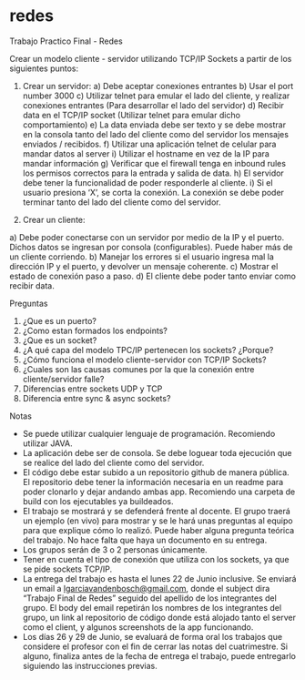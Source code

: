 # redes

Trabajo Practico Final - Redes

Crear un modelo cliente - servidor utilizando TCP/IP Sockets a partir de los siguientes puntos:
1) Crear un servidor:
a) Debe aceptar conexiones entrantes
b) Usar el port number 3000
c) Utilizar telnet para emular el lado del cliente, y realizar conexiones entrantes
(Para desarrollar el lado del servidor)
d) Recibir data en el TCP/IP socket (Utilizar telnet para emular dicho
comportamiento)
e) La data enviada debe ser texto y se debe mostrar en la consola tanto del lado
del cliente como del servidor los mensajes enviados / recibidos.
f) Utilizar una aplicación telnet de celular para mandar datos al server
i) Utilizar el hostname en vez de la IP para mandar información
g) Verificar que el firewall tenga en inbound rules los permisos correctos para la
entrada y salida de data.
h) El servidor debe tener la funcionalidad de poder responderle al cliente.
i) Si el usuario presiona ‘X’, se corta la conexión. La conexión se debe poder
terminar tanto del lado del cliente como del servidor.

2) Crear un cliente:

a) Debe poder conectarse con un servidor por medio de la IP y el puerto. Dichos
datos se ingresan por consola (configurables). Puede haber más de un cliente
corriendo.
b) Manejar los errores si el usuario ingresa mal la dirección IP y el puerto, y
devolver un mensaje coherente.
c) Mostrar el estado de conexión paso a paso.
d) El cliente debe poder tanto enviar como recibir data.


Preguntas

1. ¿Que es un puerto?
2. ¿Como estan formados los endpoints?
3. ¿Que es un socket?
4. ¿A qué capa del modelo TPC/IP pertenecen los sockets? ¿Porque?
5. ¿Cómo funciona el modelo cliente-servidor con TCP/IP Sockets?
6. ¿Cuales son las causas comunes por la que la conexión entre cliente/servidor falle?
7. Diferencias entre sockets UDP y TCP
8. Diferencia entre sync & async sockets?


Notas

- Se puede utilizar cualquier lenguaje de programación. Recomiendo utilizar JAVA.
- La aplicación debe ser de consola. Se debe loguear toda ejecución que se realice del
lado del cliente como del servidor.
- El código debe estar subido a un repositorio github de manera pública. El repositorio
debe tener la información necesaria en un readme para poder clonarlo y dejar andando
ambas app. Recomiendo una carpeta de build con los ejecutables ya buildeados.
- El trabajo se mostrará y se defenderá frente al docente. El grupo traerá un ejemplo (en
vivo) para mostrar y se le hará unas preguntas al equipo para que explique cómo lo
realizó. Puede haber alguna pregunta teórica del trabajo. No hace falta que haya un
documento en su entrega.
- Los grupos serán de 3 o 2 personas únicamente.
- Tener en cuenta el tipo de conexión que utiliza con los sockets, ya que se pide
sockets TCP/IP.
- La entrega del trabajo es hasta el lunes 22 de Junio inclusive. Se enviará un email a
lgarciavandenbosch@gmail.com, donde el subject dira “Trabajo Final de Redes”
seguido del apellido de los integrantes del grupo. El body del email repetirán los
nombres de los integrantes del grupo, un link al repositorio de código donde está
alojado tanto el server como el client, y algunos screenshots de la app funcionando.
- Los días 26 y 29 de Junio, se evaluará de forma oral los trabajos que considere el
profesor con el fin de cerrar las notas del cuatrimestre. Si alguno, finaliza antes de la
fecha de entrega el trabajo, puede entregarlo siguiendo las instrucciones previas.